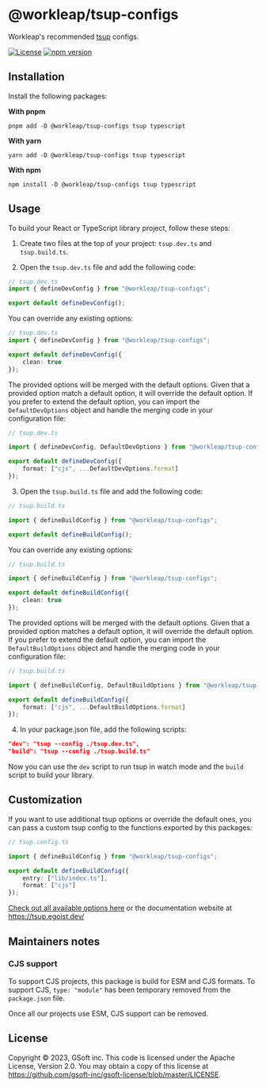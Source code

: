 # @workleap/tsup-configs

Workleap's recommended [tsup](https://tsup.egoist.dev/) configs.

[![License](https://img.shields.io/badge/License-Apache_2.0-blue.svg)](../../LICENSE)
[![npm version](https://img.shields.io/npm/v/@workleap/tsup-configs)](https://www.npmjs.com/package/@workleap/tsup-configs)

## Installation

Install the following packages:

**With pnpm**

```shell
pnpm add -D @workleap/tsup-configs tsup typescript
```

**With yarn**

```shell
yarn add -D @workleap/tsup-configs tsup typescript
```

**With npm**

```shell
npm install -D @workleap/tsup-configs tsup typescript
```

## Usage

To build your React or TypeScript library project, follow these steps:

1. Create two files at the top of your project: `tsup.dev.ts` and `tsup.build.ts`.

2. Open the `tsup.dev.ts` file and add the following code:

```ts
// tsup.dev.ts
import { defineDevConfig } from "@workleap/tsup-configs";

export default defineDevConfig();
```

You can override any existing options:

```ts
// tsup.dev.ts
import { defineDevConfig } from "@workleap/tsup-configs";

export default defineDevConfig({
    clean: true
});
```

The provided options will be merged with the default options. Given that a provided option match a default option, it will override the default option. If you prefer to extend the default option, you can import the `DefaultDevOptions` object and handle the merging code in your configuration file:

```ts
// tsup.dev.ts

import { defineDevConfig, DefaultDevOptions } from "@workleap/tsup-configs";

export default defineDevConfig({
    format: ["cjs", ...DefaultDevOptions.format]
});
```

3. Open the `tsup.build.ts` file and add the following code:

```ts
// tsup.build.ts

import { defineBuildConfig } from "@workleap/tsup-configs";

export default defineBuildConfig();
```

You can override any existing options:

```ts
// tsup.build.ts

import { defineBuildConfig } from "@workleap/tsup-configs";

export default defineBuildConfig({
    clean: true
});
```

The provided options will be merged with the default options. Given that a provided option matches a default option, it will override the default option. If you prefer to extend the default option, you can import the `DefaultBuildOptions` object and handle the merging code in your configuration file:

```ts
// tsup.build.ts

import { defineBuildConfig, DefaultBuildOptions } from "@workleap/tsup-configs";

export default defineBuildConfig({
    format: ["cjs", ...DefaultBuildOptions.format]
});
```

4. In your package.json file, add the following scripts:

```json
"dev": "tsup --config ./tsup.dev.ts",
"build": "tsup --config ./tsup.build.ts"
```

Now you can use the `dev` script to run tsup in watch mode and the `build` script to build your library.

## Customization

If you want to use additional tsup options or override the default ones, you can pass a custom tsup config to the functions exported by this packages:

```ts
// tsup.config.ts

import { defineBuildConfig } from "@workleap/tsup-configs";

export default defineBuildConfig({
    entry: ["lib/index.ts"],
    format: ["cjs"]
});
```

[Check out all available options here](https://paka.dev/npm/tsup#module-index-export-Options) or the documentation website at https://tsup.egoist.dev/

## Maintainers notes

### CJS support

To support CJS projects, this package is build for ESM and CJS formats. To support CJS, `type: "module"` has been temporary removed from the `package.json` file.

Once all our projects use ESM, CJS support can be removed.

## License

Copyright © 2023, GSoft inc. This code is licensed under the Apache License, Version 2.0. You may obtain a copy of this license at https://github.com/gsoft-inc/gsoft-license/blob/master/LICENSE.
